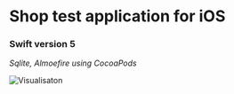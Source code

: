 #  Shop test application for iOS #
### Swift  version 5 ###
*Sqlite, Almoefire using CocoaPods*

![Visualisaton](https://i.ibb.co/cJJ8NT5/2019-06-24-0-52-51.png)

